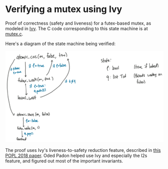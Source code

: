 # Verifying a mutex using Ivy

Proof of correctness (safety and liveness) for a futex-based mutex, as modeled
in [Ivy](https://kenmcmil.github.io/ivy/). The C code corresponding to this
state machine is at
[mutex.c](https://github.com/tchajed/futex-tutorial/blob/main/mutex.c).

Here's a diagram of the state machine being verified:

![mutex state machine](./img/mutex.png)

The proof uses Ivy's liveness-to-safety reduction feature, described in [this
POPL 2018
paper](https://cs.stanford.edu/~padon/reducing-liveness-to-safety-in-first-order-logic/popl18-reducing-liveness-to-safety-in-first-order-logic.pdf).
Oded Padon helped use Ivy and especially the l2s feature, and figured out most
of the important invariants.
